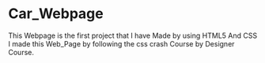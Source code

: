 # Car_Webpage
This Webpage is the first project that I have Made by using HTML5 And CSS
I made this Web_Page by following the css crash Course by Designer Course.
